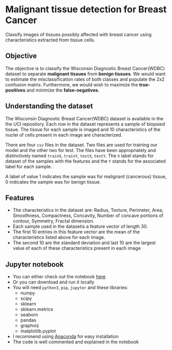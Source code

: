 # Malignant tissue detection for Breast Cancer
Classify images of tissues possibly affected with breast cancer using characteristics extracted from tissue cells.

## Objective
The objective is to classify the Wisconsin Diagnostic Breast Cancer(WDBC) dataset to separate __malignant tissues__ from __benign tissues__. We would want to estimate the misclassification rates of both classes and populate the 2x2 confusion matrix. Furthermore, we would wish to maximize the __true-positives__ and minimize the __false-negatives__.

## Understanding the dataset
The Wisconsin Diagnostic Breast Cancer(WDBC) dataset is available in the the UCI repository. Each row in the dataset represents a sample of biopsied tissue. The tissue for each sample is imaged and 10 characteristics of the nuclei of cells present in each image are characterized.


There are four `csv` files in the dataset. Two files are used for training our model and the other two for test. The files have been appropriately and distinctively named `trainX`, `trainY`, `testX`, `testY`. The `X` label stands for dataset of the samples with the features and the `Y` stands for the associated label for each sample.


A label of value 1 indicates the sample was for malignant (cancerous) tissue, 0 indicates the sample was for benign tissue.

## Features

  - The characteristics in the dataset are: Radius, Texture, Perimeter, Area, Smoothness, Compactness, Concavity, Number of concave portions of contour, Symmetry, Fractal dimension.
  - Each sample used in the datasetis a feature vector of length 30. 
  - The first 10 entries in this feature vector are the mean of the characteristics listed above for each image. 
  - The second 10 are the standard deviation and last 10 are the largest value of each of these characteristics present in each image
  
## Jupyter notebook

  - You can either check out the notebook [here](http://nbviewer.jupyter.org/github/sarvesh0803/malignant-tissue-detection/blob/master/Malignant%20tissue%20detection%20for%20Breast%20Cancer.ipynb)
  - Or you can download and run it locally
  - You will need `python3`, `pip`, `jupyter` and these libraries:
    - numpy
    - scipy
    - sklearn
    - sklearn.metrics
    - seaborn
    - pandas
    - graphviz
    - matplotlib.pyplot
  - I recommend using [Anaconda](https://www.anaconda.com/download/) for easy installation
  - The code is well commented and explained in the notebook
